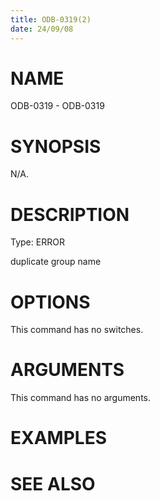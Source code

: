 ```yaml
---
title: ODB-0319(2)
date: 24/09/08
---
```


# NAME

ODB-0319 - ODB-0319

# SYNOPSIS

N/A.

# DESCRIPTION

Type: ERROR

duplicate group name

# OPTIONS

This command has no switches.

# ARGUMENTS

This command has no arguments.

# EXAMPLES

# SEE ALSO
